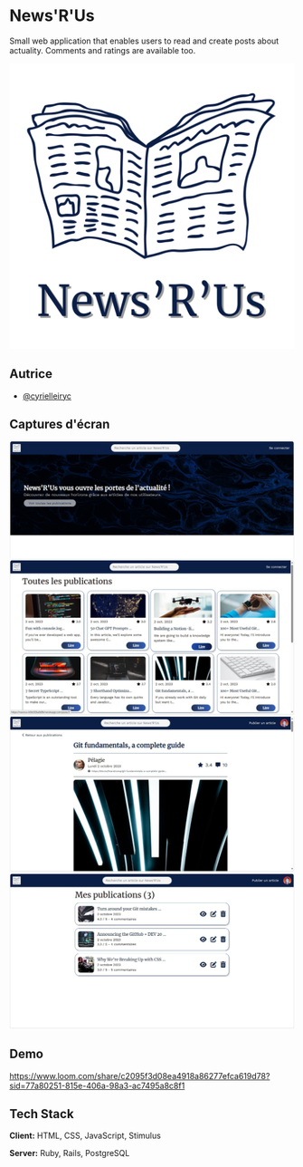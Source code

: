 
# News'R'Us

Small web application that enables users to read and create posts about actuality. Comments and ratings are available too.


![Logo](app/assets/images/logo-jpg.jpg)


## Autrice

- [@cyrielleiryc](https://www.github.com/cyrielleiryc)


## Captures d'écran

![Accueil](app/assets/images/01-accueil.jpg)
![Index](app/assets/images/02-index.jpg)
![En-tête d'un article](app/assets/images/03-show1.jpg)
![Liste de mes articles](app/assets/images/06-my-posts.jpg)


## Demo

https://www.loom.com/share/c2095f3d08ea4918a86277efca619d78?sid=77a80251-815e-406a-98a3-ac7495a8c8f1


## Tech Stack

**Client:** HTML, CSS, JavaScript, Stimulus

**Server:** Ruby, Rails, PostgreSQL
